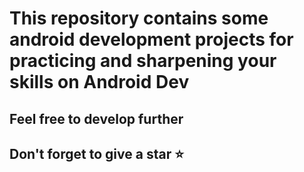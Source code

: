 # This repository contains some android development projects for practicing and sharpening your skills on Android Dev
## Feel free to develop further 
## Don't forget to give a star ⭐
